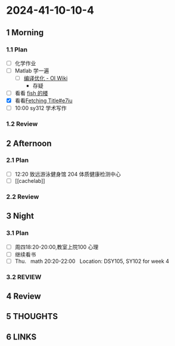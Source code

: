 # 2024-41-10-10-4

## 1 Morning

### 1.1 Plan

- [ ] 化学作业
- [ ] Matlab 学一遍
	- [ ] [编译优化 - OI Wiki](https://oi-wiki.org/lang/optimizations/)
		- 存疑
- [ ] 看看 [fish 的楼](https://shuiyuan.sjtu.edu.cn/t/topic/236351)
- [x] 看看[Fetching Title#e7iu](https://fazzie-key.cool/2023/02/21/MLsys/)
- [ ] 10:00 sy312 学术写作

### 1.2 Review

## 2 Afternoon

### 2.1 Plan

- [ ] 12:20 致远游泳健身馆 204 体质健康检测中心
- [ ] [[cachelab]]

### 2.2 Review

## 3 Night

### 3.1 Plan

- [ ] 周四18:20-20:00,教室上院100 心理
- [ ] 继续看书
- [ ] Thu.   math 20:20-22:00   Location: DSY105, SY102 for week 4

### 3.2 REVIEW

## 4 Review

## 5 THOUGHTS

## 6 LINKS
